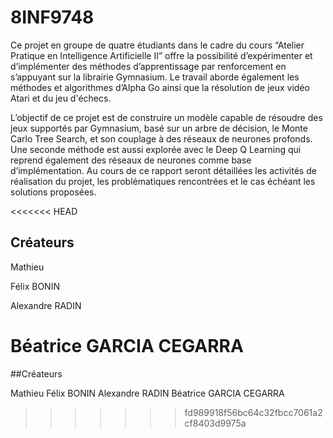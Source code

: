 # 8INF9748

Ce projet en groupe de quatre étudiants dans le cadre du cours “Atelier Pratique en Intelligence Artificielle II” offre la possibilité d’expérimenter et d’implémenter des méthodes d’apprentissage par renforcement en s’appuyant sur la librairie Gymnasium. Le travail aborde également les méthodes et algorithmes d’Alpha Go ainsi que la résolution de jeux vidéo Atari et du jeu d'échecs.
	
L’objectif de ce projet est de construire un modèle capable de résoudre des jeux supportés par Gymnasium, basé sur un arbre de décision, le Monte Carlo Tree Search, et son couplage à des réseaux de neurones profonds. Une seconde méthode est aussi explorée avec le Deep Q Learning qui reprend également des réseaux de neurones comme base d’implémentation. Au cours de ce rapport seront détaillées les activités de réalisation du projet, les problématiques rencontrées et le cas échéant les solutions proposées.


<<<<<<< HEAD
## Créateurs

Mathieu

Félix BONIN

Alexandre RADIN

Béatrice GARCIA CEGARRA
=======
##Créateurs

Mathieu
Félix BONIN
Alexandre RADIN
Béatrice GARCIA CEGARRA
>>>>>>> fd989918f56bc64c32fbcc7061a2cf8403d9975a
